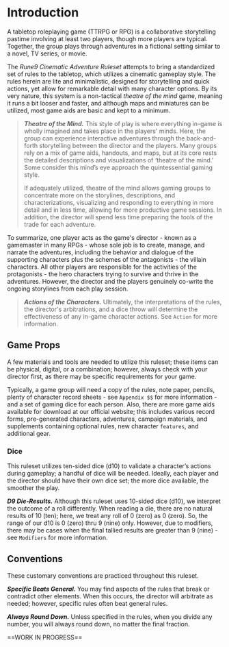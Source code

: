# Introduction

A tabletop roleplaying game (TTRPG or RPG) is a collaborative storytelling pastime involving at least two players, though more players are typical. Together, the group plays through adventures in a fictional setting similar to a novel, TV series, or movie.

The *Rune9 Cinematic Adventure Ruleset* attempts to bring a standardized set of rules to the tabletop, which utilizes a cinematic gameplay style. The rules herein are lite and minimalistic, designed for storytelling and quick actions, yet allow for remarkable detail with many character options. By its very nature, this system is a non-tactical *theatre of the mind* game, meaning it runs a bit looser and faster, and although maps and miniatures can be utilized, most game aids are basic and kept to a minimum.

> ***Theatre of the Mind.*** This style of play is where everything in-game is wholly imagined and takes place in the players' minds. Here, the group can experience interactive adventures through the back-and-forth storytelling between the director and the players. Many groups rely on a mix of game aids, handouts, and maps, but at its core rests the detailed descriptions and visualizations of ‘theatre of the mind.’ Some consider this mind’s eye approach the quintessential gaming style.
>
> If adequately utilized, theatre of the mind allows gaming groups to concentrate more on the storylines, descriptions, and characterizations, visualizing and responding to everything in more detail and in less time, allowing for more productive game sessions. In addition, the director will spend less time preparing the tools of the trade for each adventure.

To summarize, one player acts as the game's director - known as a gamemaster in many RPGs - whose sole job is to create, manage, and narrate the adventures, including the behavior and dialogue of the supporting characters plus the schemes of the antagonists - the villain characters. All other players are responsible for the activities of the protagonists - the hero characters trying to survive and thrive in the adventures. However, the director and the players genuinely co-write the ongoing storylines from each play session.

> ***Actions of the Characters.*** Ultimately, the interpretations of the rules, the director's arbitrations, and a dice throw will determine the effectiveness of any in-game character actions. See `Action` for more information.

## Game Props

A few materials and tools are needed to utilize this ruleset; these items can be physical, digital, or a combination; however, always check with your director first, as there may be specific requirements for your game.

Typically, a game group will need a copy of the rules, note paper, pencils, plenty of character record sheets - see `Appendix $$` for more information - and a set of gaming dice for each person. Also, there are more game aids available for download at our official website; this includes various record forms, pre-generated characters, adventures, campaign materials, and supplements containing optional rules, new character `features`, and additional gear.

### Dice

This ruleset utilizes ten-sided dice (d10) to validate a character’s actions during gameplay; a handful of dice will be needed. Ideally, each player and the director should have their own dice set; the more dice available, the smoother the play.

***D9 Die-Results.*** Although this ruleset uses 10-sided dice (d10), we interpret the outcome of a roll differently. When reading a die, there are no natural results of 10 (ten); here, we treat any roll of 0 (zero) as 0 (zero). So, the range of our d10 is 0 (zero) thru 9 (nine) only. However, due to modifiers, there may be cases when the final tallied results are greater than 9 (nine) - see `Modifiers` for more information.

## Conventions

These customary conventions are practiced throughout this ruleset.

***Specific Beats General.*** You may find aspects of the rules that break or contradict other elements. When this occurs, the director will arbitrate as needed; however, specific rules often beat general rules.

***Always Round Down.*** Unless specified in the rules, when you divide any number, you will always round down, no matter the final fraction.

<!--Add more Conventions as needed-->



==WORK IN PROGRESS==
